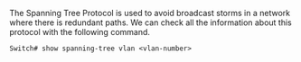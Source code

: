 The Spanning Tree Protocol is used to avoid broadcast storms in a network where there is redundant paths. We can check all the information about this protocol with the following command.
```
Switch# show spanning-tree vlan <vlan-number>
```